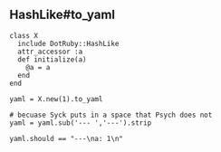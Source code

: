 ## HashLike#to_yaml

    class X
      include DotRuby::HashLike
      attr_accessor :a
      def initialize(a)
        @a = a
      end
    end

    yaml = X.new(1).to_yaml

    # becuase Syck puts in a space that Psych does not
    yaml = yaml.sub('--- ','---').strip

    yaml.should == "---\na: 1\n"


